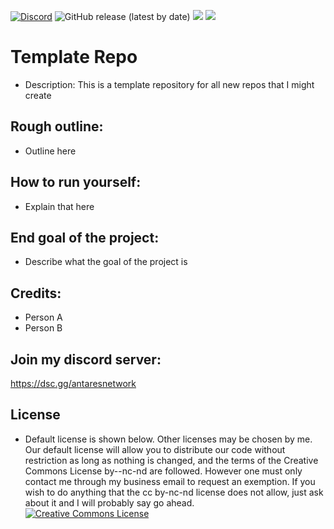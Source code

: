 [![Discord](https://discordapp.com/api/guilds/649703068799336454/widget.png)](https://discordapp.com/invite/KKYw763)
![GitHub release (latest by date)](https://img.shields.io/github/v/release/nathen418/template-repo?style=social)
![](https://img.shields.io/github/repo-size/nathen418/template-repo?color=Green&style=flat-square)
![](https://img.shields.io/tokei/lines/github/nathen418/template-repo?style=flat-square)  

# Template Repo 
- Description: This is a template repository for all new repos that I might create

## Rough outline:
- Outline here

## How to run yourself:
- Explain that here


## End goal of the project:
- Describe what the goal of the project is


## Credits:
- Person A
- Person B

## Join my discord server:
https://dsc.gg/antaresnetwork

## License
- Default license is shown below. Other licenses may be chosen by me. Our default license will allow you to distribute our code without restriction as long as nothing is changed, and the terms of the Creative Commons License by--nc-nd are followed. However one must only contact me through my business email to request an exemption. If you wish to do anything that the cc by-nc-nd license does not allow, just ask about it and I will probably say go ahead.  
<a rel="license" href="https://creativecommons.org/licenses/by-nc-nd/4.0/"><img alt="Creative Commons License" style="border-width:0" src="https://i.creativecommons.org/l/by-nc-nd/4.0/88x31.png" /></a>
